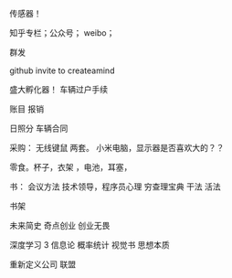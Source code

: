 传感器！

知乎专栏；公众号； weibo； 


群发

github invite to createamind

盛大孵化器！  车辆过户手续


账目  报销

日照分 车辆合同




采购：
无线键鼠 两套。
小米电脑，显示器是否喜欢大的？？

零食。杯子，衣架 ，电池，耳塞，

书：
会议方法
技术领导，程序员心理
穷查理宝典
干法 活法



书架


未来简史
奇点创业
创业无畏



深度学习 3 
信息论
概率统计
视觉书
思想本质


重新定义公司
联盟

